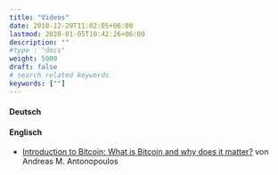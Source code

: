 ```yaml
---
title: "Videos"
date: 2018-12-29T11:02:05+06:00
lastmod: 2020-01-05T10:42:26+06:00
description: ""
#type : "docs"
weight: 5000
draft: false
# search related keywords
keywords: [""]
---
```


#### Deutsch


#### Englisch

- [Introduction to Bitcoin: What is Bitcoin and why does it matter?](https://www.youtube.com/watch?v=l1si5ZWLgy0) von Andreas M. Antonopoulos

